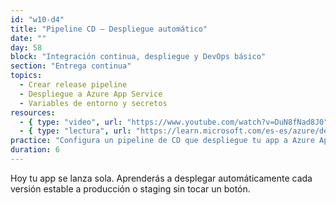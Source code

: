 ```yaml
---
id: "w10-d4"
title: "Pipeline CD – Despliegue automático"
date: ""
day: 58
block: "Integración continua, despliegue y DevOps básico"
section: "Entrega continua"
topics:
  - Crear release pipeline
  - Despliegue a Azure App Service
  - Variables de entorno y secretos
resources:
  - { type: "video", url: "https://www.youtube.com/watch?v=DuN8fNad8J0" }
  - { type: "lectura", url: "https://learn.microsoft.com/es-es/azure/devops/pipelines/release/?view=azure-devops" }
practice: "Configura un pipeline de CD que despliegue tu app a Azure App Service tras cada push."
duration: 6
---
```


Hoy tu app se lanza sola. Aprenderás a desplegar automáticamente cada versión estable a producción o staging sin tocar un botón.